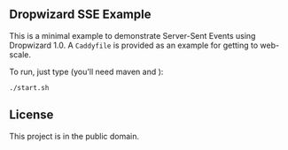 Dropwizard SSE Example
----------------------

This is a minimal example to demonstrate Server-Sent Events using Dropwizard 1.0.
A `Caddyfile` is provided as an example for getting to web-scale.

To run, just type (you'll need maven and ):

    ./start.sh
    
License
-------
This project is in the public domain.

